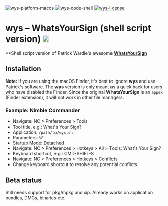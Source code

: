 ![wys-platform-macos](https://img.shields.io/badge/platform-macOS-lightgrey.svg)
![wys-code-shell](https://img.shields.io/badge/code-shell-yellow.svg)
[![wys-license](http://img.shields.io/badge/license-MIT+-blue.svg)](https://github.com/JayBrown/wys---WhatsYourSign--shell-script-version-/blob/master/license.md)

# wys – WhatsYourSign (shell script version) <img src="https://github.com/JayBrown/wys---WhatsYourSign--shell-script-version-/blob/master/img/jb-img.png" height="20px"/>

**Shell script version of Patrick Wardle's awesome **[WhatsYourSign](https://github.com/objective-see/WhatsYourSign)**

## Installation
**Note:** If you are using the macOS Finder, it's best to ignore **wys** and use Patrick's software. The **wys** version is only meant as a quick hack for users who have disabled the Finder. Since the original **WhatsYourSign** is an `appex` (Finder extension), it will not work in other file managers.

### Example: Nimble Commander
* Navigate: NC > Preferences > Tools
* Tool title, e.g.: What's Your Sign?
* Application: `/path/to/wys.sh`
* Parameters: `%P`
* Startup Mode: Detached
* Navigate: NC > Preferences > Hotkeys > All > Tools: What's Your Sign?
* Keyboard shortcut, e.g.: CMD-SHIFT-S
* Navigate: NC > Preferences > Hotkeys > Conflicts
* Change keyboard shortcut to resolve any potential conflicts

## Beta status
Still needs support for pkg/mpkg and xip. Already works on application bundles, DMGs, binaries etc.
